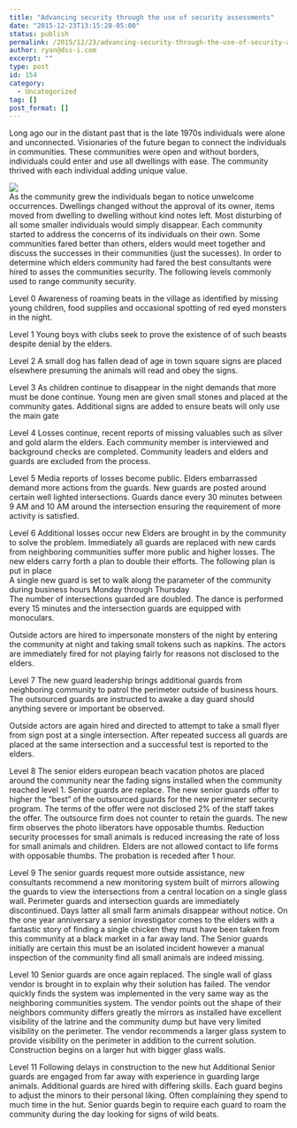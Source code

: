 ```yaml
---
title: "Advancing security through the use of security assessments"
date: "2015-12-23T13:15:28-05:00"
status: publish
permalink: /2015/12/23/advancing-security-through-the-use-of-security-assessments
author: ryan@dss-i.com
excerpt: ""
type: post
id: 154
category:
  - Uncategorized
tag: []
post_format: []
---
```


Long ago our in the distant past that is the late 1970s individuals were alone and unconnected. Visionaries of the future began to connect the individuals in communities. These communities were open and without borders, individuals could enter and use all dwellings with ease. The community thrived with each individual adding unique value.

![](https://i0.wp.com/cdn.quotesgram.com/img/82/91/1736830500-security-chain-fence-funny-demotivational-posters-1296250082.jpg?resize=640%2C512)  
As the community grew the individuals began to notice unwelcome occurrences. Dwellings changed without the approval of its owner, items moved from dwelling to dwelling without kind notes left. Most disturbing of all some smaller individuals would simply disappear. Each community started to address the concerns of its individuals on their own. Some communities fared better than others, elders would meet together and discuss the successes in their communities (just the sucesses). In order to determine which elders community had fared the best consultants were hired to asses the communities security. The following levels commonly used to range community security.

Level 0 Awareness of roaming beats in the village as identified by missing young children, food supplies and occasional spotting of red eyed monsters in the night.

Level 1 Young boys with clubs seek to prove the existence of of such beasts despite denial by the elders.

Level 2 A small dog has fallen dead of age in town square signs are placed elsewhere presuming the animals will read and obey the signs.

Level 3 As children continue to disappear in the night demands that more must be done continue. Young men are given small stones and placed at the community gates. Additional signs are added to ensure beats will only use the main gate

Level 4 Losses continue, recent reports of missing valuables such as silver and gold alarm the elders. Each community member is interviewed and background checks are completed. Community leaders and elders and guards are excluded from the process.

Level 5 Media reports of losses become public. Elders embarrassed demand more actions from the guards. New guards are posted around certain well lighted intersections. Guards dance every 30 minutes between 9 AM and 10 AM around the intersection ensuring the requirement of more activity is satisfied.

Level 6 Additional losses occur new Elders are brought in by the community to solve the problem. Immediately all guards are replaced with new cards from neighboring communities suffer more public and higher losses. The new elders carry forth a plan to double their efforts. The following plan is put in place  
A single new guard is set to walk along the parameter of the community during business hours Monday through Thursday  
The number of intersections guarded are doubled. The dance is performed every 15 minutes and the intersection guards are equipped with monoculars.

Outside actors are hired to impersonate monsters of the night by entering the community at night and taking small tokens such as napkins. The actors are immediately fired for not playing fairly for reasons not disclosed to the elders.

Level 7 The new guard leadership brings additional guards from neighboring community to patrol the perimeter outside of business hours. The outsourced guards are instructed to awake a day guard should anything severe or important be observed.

Outside actors are again hired and directed to attempt to take a small flyer from sign post at a single intersection. After repeated success all guards are placed at the same intersection and a successful test is reported to the elders.

Level 8 The senior elders european beach vacation photos are placed around the community near the fading signs installed when the community reached level 1. Senior guards are replace. The new senior guards offer to higher the “best” of the outsourced guards for the new perimeter security program. The terms of the offer were not disclosed 2% of the staff takes the offer. The outsource firm does not counter to retain the guards. The new firm observes the photo liberators have opposable thumbs. Reduction security processes for small animals is reduced increasing the rate of loss for small animals and children. Elders are not allowed contact to life forms with opposable thumbs. The probation is receded after 1 hour.

Level 9 The senior guards request more outside assistance, new consultants recommend a new monitoring system built of mirrors allowing the guards to view the intersections from a central location on a single glass wall. Perimeter guards and intersection guards are immediately discontinued. Days latter all small farm animals disappear without notice. On the one year anniversary a senior investigator comes to the elders with a fantastic story of finding a single chicken they must have been taken from this community at a black market in a far away land. The Senior guards initially are certain this must be an isolated incident however a manual inspection of the community find all small animals are indeed missing.

Level 10 Senior guards are once again replaced. The single wall of glass vendor is brought in to explain why their solution has failed. The vendor quickly finds the system was implemented in the very same way as the neighboring communities system. The vendor points out the shape of their neighbors community differs greatly the mirrors as installed have excellent visibility of the latrine and the community dump but have very limited visibility on the perimeter. The vendor recommends a larger glass system to provide visibility on the perimeter in addition to the current solution. Construction begins on a larger hut with bigger glass walls.

Level 11 Following delays in construction to the new hut Additional Senior guards are engaged from far away with experience in guarding large animals. Additional guards are hired with differing skills. Each guard begins to adjust the minors to their personal liking. Often complaining they spend to much time in the hut. Senior guards begin to require each guard to roam the community during the day looking for signs of wild beats.
